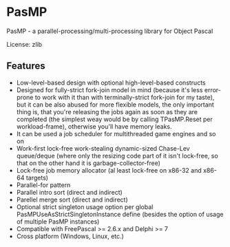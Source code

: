 # PasMP
PasMP - a parallel-processing/multi-processing library for Object Pascal 

License: zlib

## Features

- Low-level-based design with optional high-level-based constructs
- Designed for fully-strict fork-join model in mind (because it's less error-prone to work with it than with terminally-strict fork-join for my taste), but it can be also abused for more flexible models, the only important thing is, that you're releasing the jobs again as soon as they are completed (the simplest weay would be by calling TPasMP.Reset per workload-frame), otherwise you'll have memory leaks.
- It can be used a job scheduler for multithreaded game engines and so on
- Work-first lock-free work-stealing dynamic-sized Chase-Lev queue/deque (where only the resizing code part of it isn't lock-free, so that on the other hand it is garbage-collector-free)
- Lock-free job memory allocator (al least lock-free on x86-32 and x86-64 targets)
- Parallel-for pattern
- Parallel intro sort (direct and indirect)
- Parellel merge sort (direct and indirect)
- Optional strict singleton usage option per global PasMPUseAsStrictSingletonInstance define (besides the option of usage of multiple PasMP instances)
- Compatible with FreePascal >= 2.6.x and Delphi >= 7
- Cross platform (Windows, Linux, etc.)
 


 



